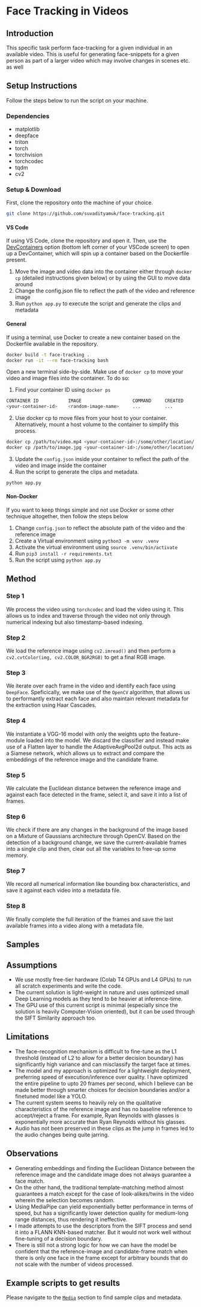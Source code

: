 # Face Tracking in Videos

## Introduction
This specific task perform face-tracking for a given individual in an available video. This is useful for generating face-snippets for a given person as part of a larger video which may involve changes in scenes etc. as well

## Setup Instructions

Follow the steps below to run the script on your machine.

### Dependencies
- matplotlib
- deepface
- triton
- torch
- torchvision
- torchcodec
- tqdm
- cv2

### Setup & Download
First, clone the repository onto the machine of your choice.
```bash
git clone https://github.com/suvadityamuk/face-tracking.git
```

#### VS Code
If using VS Code, clone the repository and open it. Then, use the [DevContainers](https://code.visualstudio.com/docs/devcontainers/containers) option (bottom left corner of your VSCode screen) to open up a DevContainer, which will spin up a container based on the Dockerfile present.

1. Move the image and video data into the container either through `docker cp` (detailed instructions given below) or by using the GUI to move data around
2. Change the config.json file to reflect the path of the video and reference image
3. Run `python app.py` to execute the script and generate the clips and metadata

#### General
If using a terminal, use Docker to create a new container based on the Dockerfile available in the repository.

```bash
docker build -t face-tracking .
docker run -it --rm face-tracking bash
```
Open a new terminal side-by-side. Make use of `docker cp` to move your video and image files into the container. To do so:

1. Find your container ID using `docker ps`
```bash
CONTAINER ID           IMAGE                   COMMAND     CREATED     STATUS      PORTS       NAMES
<your-container-id>    <random-image-name>     ...         ...         ...         ...         ...
```
2. Use docker cp to move files from your host to your container. Alternatively, mount a host volume to the container to simplify this process.
```bash
docker cp /path/to/video.mp4 <your-container-id>:/some/other/location/
docker cp /path/to/image.jpg <your-container-id>:/some/other/location/
```
3. Update the `config.json` inside your container to reflect the path of the video and image inside the container
4. Run the script to generate the clips and metadata.
```bash
python app.py
```

#### Non-Docker
If you want to keep things simple and not use Docker or some other technique altogether, then follow the steps below

1. Change `config.json` to reflect the absolute path of the video and the reference image
2. Create a Virtual environment using `python3 -m venv .venv`
3. Activate the virtual environment using `source .venv/bin/activate`
3. Run `pip3 install -r requirements.txt`
4. Run the script using `python app.py`

## Method

### Step 1
We process the video using `torchcodec` and load the video using it. This allows us to index and traverse through the video not only through numerical indexing but also timestamp-based indexing.

### Step 2
We load the reference image using `cv2.imread()` and then perform a `cv2.cvtColor(img, cv2.COLOR_BGR2RGB)` to get a final RGB image.

### Step 3
We iterate over each frame in the video and identify each face using `DeepFace`. Speficically, we make use of the `OpenCV` algorithm, that allows us to performantly extract each face and also maintain relevant metadata for the extraction using Haar Cascades.

### Step 4
We instantiate a VGG-16 model with only the weights upto the feature-module loaded into the model. We discard the classifier and instead make use of a Flatten layer to handle the AdaptiveAvgPool2d output. This acts as a Siamese network, which allows us to extract and compare the embeddings of the reference image and the candidate frame.

### Step 5
We calculate the Euclidean distance between the reference image and against each face detected in the frame, select it, and save it into a list of frames.

### Step 6
We check if there are any changes in the background of the image based on a Mixture of Gaussians architecture through OpenCV. Based on the detection of a background change, we save the current-available frames into a single clip and then, clear out all the variables to free-up some memory.

### Step 7
We record all numerical information like bounding box characteristics, and save it against each video into a metadata file.

### Step 8
We finally complete the full iteration of the frames and save the last available frames into a video along with a metadata file.

## Samples

## Assumptions
- We use mostly free-tier hardware (Colab T4 GPUs and L4 GPUs) to run all scratch experiments and write the code.
- The current solution is light-weight in nature and uses optimized small Deep Learning models as they tend to be heavier at inference-time.
- The GPU use of this current script is minimal (especially since the solution is heavily Computer-Vision oriented), but it can be used through the SIFT Similarity approach too.

## Limitations
- The face-recognition mechanism is difficult to fine-tune as the L1 threshold (instead of L2 to allow for a better decision boundary) has significantly high variance and can misclassify the target face at times.
- The model and my approach is optimized for a lightweight deployment, preferring speed of execution/inference over quality. I have optimized the entire pipeline to upto 20 frames per second, which I believe can be made better through smarter choices for decision boundaries and/or a finetuned model like a YOLO.
- The current system seems to heavily rely on the qualitative characteristics of the reference image and has no baseline reference to accept/reject a frame. For example, Ryan Reynolds with glasses is exponentially more accurate than Ryan Reynolds without his glasses.
- Audio has not been preserved in these clips as the jump in frames led to the audio changes being quite jarring.

## Observations
- Generating embeddings and finding the Euclidean Distance between the reference image and the candidate image does not always guarantee a face match.
- On the other hand, the traditional template-matching method almost guarantees a match except for the case of look-alikes/twins in the video wherein the selection becomes random.
- Using MediaPipe can yield exponentially better performance in terms of speed, but has a significantly lower detection quality for medium-long range distances, thus rendering it ineffective.
- I made attempts to use the descriptors from the SIFT process and send it into a FLANN KNN-based matcher. But it would not work well without fine-tuning of a decision boundary.
- There is still not a strong logic for how we can have the model be confident that the reference-image and candidate-frame match when there is only one face in the frame except for arbitrary bounds that do not scale with the number of videos processed.

## Example scripts to get results

Please navigate to the [`Media`](./media) section to find sample clips and metadata.